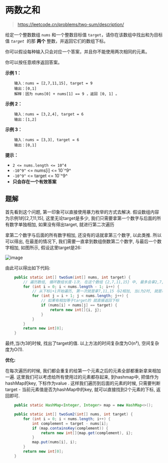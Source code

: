 # 两数之和

> <https://leetcode.cn/problems/two-sum/description/>

给定一个整数数组 `nums` 和一个整数目标值 `target`，请你在该数组中找出和为目标值 *`target`*  的那 **两个** 整数，并返回它们的数组下标。

你可以假设每种输入只会对应一个答案，并且你不能使用两次相同的元素。

你可以按任意顺序返回答案。

**示例 1：**
```
    输入：nums = [2,7,11,15], target = 9
    输出：[0,1]
    解释：因为 nums[0] + nums[1] == 9 ，返回 [0, 1] 。
```
**示例 2：**
```
    输入：nums = [3,2,4], target = 6
    输出：[1,2]
```
**示例 3：**
```
    输入：nums = [3,3], target = 6
    输出：[0,1]
```
**提示：**

*   `2 <= nums.length <= 10^4`
*   `-10^9^` <= nums[i] <= 10`^9^
*   `-10^9^` <= target <= 10`^9^
*   **只会存在一个有效答案**

## 题解

首先看到这个问题, 第一印象可以直接使用暴力枚举的方式去解决. 假设数组内容为示例1的\[2,7,11,15], 这里无论target是多少, 我们只需要拿第一个数字与后面的所有数字单独相加, 如果没有得出target, 就进行第二次遍历

拿第二个数字与后面的所有数字相加, 还没有的话就拿第三个数字, 以此类推. 所以可以得出,  在最差的情况下, 我们需要一直拿到数组倒数第二个数字, 与最后一个数字相加, 如图所示, 假设这里target是26:

![image](https://file.lishunxing.cn/img/两数之和.png)

由此可以得出如下代码:

```java
	public static int[] twoSum(int[] nums, int target) {
        // 遍历数组, 循环数组长度-1次. 在这个数组 {2,7,11,15} 中, 最多会拿2,7,11 依次与后面的数字相加
        for (int i = 0; i < nums.length - 1; i++) {
            // 从下标i+1开始遍历, 第一次就是拿7,11,15 与2相加, 当i为2时, 就是拿11,15 与7 相加
            for (int j = i + 1; j < nums.length; j++) {
                // 如果有相加等于target的 就直接返回下标
                if (nums[i] + nums[j] == target) {
                    return new int[]{i, j};
                }
            }
        }
        return new int[0];
    }
```

最终,当i为3的时候, 找出了target的值. 以上方法的时间复杂度为O(n²), 空间复杂度为O(1). &#x20;

**优化:**

在每次遍历的时候, 我们都会重复的给第一个元素之后的元素全部都重新拿来相加一遍. 这里我们可以考虑给所有使用过的元素都存起来, 到hashmap中, 把值作为hashMap的key, 下标作为value . 这样我们遍历到后面的元素的时候, 只需要判断target - 当前元素值是否为hashMap中的key, 就可以直接找到2个元素的下标, 返回即可.

```java
    public static HashMap<Integer, Integer> map = new HashMap<>();

    public static int[] twoSum2(int[] nums, int target) {
        for (int i = 0; i < nums.length; i++) {
            int complement = target - nums[i];
            if (map.containsKey(complement)) {
                return new int[]{map.get(complement), i};
            }
            map.put(nums[i], i);
        }
        return new int[0];
    }
```

